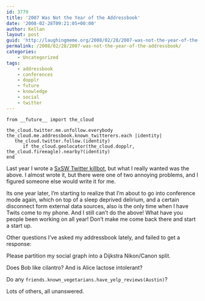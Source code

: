 ```yaml
---
id: 3779
title: '2007 Was Not the Year of the Addressbook'
date: '2008-02-28T09:21:05+00:00'
author: Kellan
layout: post
guid: 'http://laughingmeme.org/2008/02/28/2007-was-not-the-year-of-the-addressbook/'
permalink: /2008/02/28/2007-was-not-the-year-of-the-addressbook/
categories:
    - Uncategorized
tags:
    - addressbook
    - conferences
    - dopplr
    - future
    - knowledge
    - social
    - twitter
---
```


```
from __future__ import the_cloud

the_cloud.twitter.me.unfollow.everybody
the_cloud.me.addressbook.known_twitterers.each |identity|
   the_cloud.twitter.follow.(identity) 
      if the_cloud.geolocator(the_cloud.dopplr, the_cloud.fireeagle).nearby?(identity)
end

```

Last year I wrote a [SxSW Twitter killbot](http://laughingmeme.org/2007/03/09/coding-a-twitter-killbot/), but what I really wanted was the above. I almost wrote it, but there were one of two annoying problems, and I figured someone else would write it for me.

Its one year later, I’m starting to realize that I’m about to go into conference mode again, which on top of a sleep deprived delirium, and a certain disconnect form external data sources, also is the only time when I have Twits come to my phone. And I still can’t do the above! What have you people been working on all year! Don’t make me come back there and start a start up.

Other questions I’ve asked my addressbook lately, and failed to get a response:

Please partition my social graph into a Dijkstra Nikon/Canon split.

Does Bob like cilantro? And is Alice lactose intolerant?

Do any `friends.known_vegetarians.have_yelp_reviews(Austin)`?

Lots of others, all unanswered.